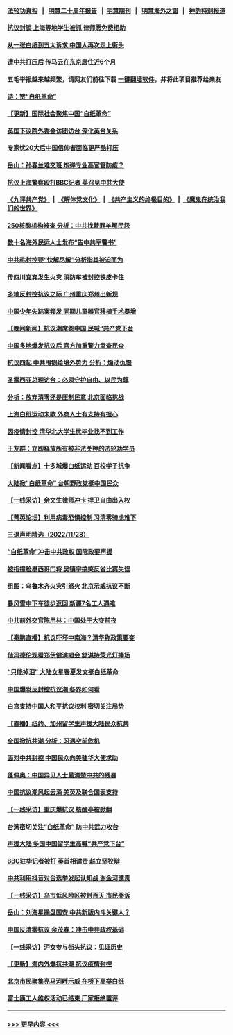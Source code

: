 #### [法轮功真相](https://github.com/gfw-breaker/truth/blob/master/README.md?t=0) &nbsp;&nbsp;|&nbsp;&nbsp; [明慧二十周年报告](https://github.com/gfw-breaker/mh-reports/blob/master/README.md?t=0) &nbsp;&nbsp;|&nbsp;&nbsp;[明慧期刊](https://github.com/gfw-breaker/mh-qikan) &nbsp;&nbsp;|&nbsp;&nbsp; [明慧海外之窗](https://github.com/gfw-breaker/mh-news/blob/master/README.md?t=0) &nbsp;&nbsp;|&nbsp;&nbsp; [神韵特别报道](https://github.com/gfw-breaker/mh-news/blob/master/shenyun.md?t=0)
#### [抗议封锁 上海等地学生被抓 律师愿免费相助](../pages/nsc413/n13875401.md?t=11300350) 
#### [从一张白纸到五大诉求 中国人再次走上街头](../pages/nsc413/n13874898.md?t=11300350) 
#### [遭中共打压后 传马云在东京居住近6个月](../pages/nsc413/n13875526.md?t=11300350) 
#### 五毛举报越来越频繁，请网友们前往下载 [一键翻墙软件](https://github.com/gfw-breaker/ssr-accounts)，并将此项目推荐给亲友
#### [诗：赞“白纸革命”](../pages/nsc413/n13875530.md?t=11300350) 
#### [【更新】国际社会聚焦中国“白纸革命”](../pages/nsc413/n13875376.md?t=11300350) 
#### [英国下议院外委会访团访台 深化英台关系](../pages/nsc413/n13875499.md?t=11300350) 
#### [专家忧20大后中国信仰者面临更严酷打压](../pages/nsc413/n13874993.md?t=11300350) 
#### [岳山：孙春兰难交班 炮弹专业高官管防疫？](../pages/nsc413/n13875285.md?t=11300350) 
#### [抗议上海警察殴打BBC记者 英召见中共大使](../pages/nsc413/n13875474.md?t=11300350) 
#### [《九评共产党》](https://github.com/begood0513/9ping.md/blob/master/README.md) &nbsp;|&nbsp; [《解体党文化》](../../../../jtdwh.md/blob/master/README.md)  &nbsp;|&nbsp; [《共产主义的终极目的》](../../../../gczydzjmd.md/blob/master/README.md) &nbsp;|&nbsp; [《魔鬼在统治我们的世界》](../../../../mgztzwmdsj.md/blob/master/README.md) 
#### [250核酸机构被查 分析：中共找替罪羊解民怨](../pages/nsc413/n13875428.md?t=11300350) 
#### [数十名海外民运人士发布“告中共军警书”](../pages/nsc413/n13875402.md?t=11300350) 
#### [中共称封控要“快解尽解”分析指其被迫而为](../pages/nsc413/n13875383.md?t=11300350) 
#### [传四川宜宾发生火灾 消防车被封控铁皮卡住](../pages/nsc413/n13875316.md?t=11300350) 
#### [多地反封控抗议之际 广州重庆郑州出新规](../pages/nsc413/n13875328.md?t=11300350) 
#### [中国少年失踪案频发 同期儿童器官移植手术暴增](../pages/nsc413/n13875323.md?t=11300350) 
#### [【晚间新闻】抗议潮席卷中国 民喊“共产党下台](../pages/nsc413/n13875348.md?t=11300350) 
#### [中国多地爆发抗议后 官方加重警力盘查民众](../pages/nsc413/n13875017.md?t=11300350) 
#### [抗议四起 中共甩锅给境外势力 分析：煽动仇恨](../pages/nsc413/n13875072.md?t=11300350) 
#### [圣露西亚总理访台：必须守护自由、以民为尊](../pages/nsc413/n13875274.md?t=11300350) 
#### [分析：放弃清零还是压制民意 北京面临挑战](../pages/nsc413/n13875070.md?t=11300350) 
#### [上海白纸运动未歇 外商人士有支持有担心](../pages/nsc413/n13875220.md?t=11300350) 
#### [因疫情封控 清华北大学生忧毕业找不到工作](../pages/nsc413/n13875187.md?t=11300350) 
#### [王友群：立即释放所有被非法关押的法轮功学员](../pages/nsc413/n13874120.md?t=11300350) 
#### [【新闻看点】十多城爆白纸运动 百校学子抗争](../pages/nsc413/n13874828.md?t=11300350) 
#### [大陆掀“白纸革命” 台朝野政党挺中国民众](../pages/nsc413/n13875058.md?t=11300350) 
#### [【一线采访】余文生律师冲卡 捍卫自由出入权](../pages/nsc413/n13874967.md?t=11300350) 
#### [【菁英论坛】利用病毒恐惧控制 习清零骑虎难下](../pages/nsc413/n13875011.md?t=11300350) 
#### [三退声明精选（2022/11/28）](../pages/nsc413/n13875138.md?t=11300350) 
#### [“白纸革命”冲击中共政权 国际政要声援](../pages/nsc413/n13875047.md?t=11300350) 
#### [被指撞脸墨西哥门将 吴镇宇搞笑反省比赛失误](../pages/nsc413/n13874952.md?t=11300350) 
#### [组图：乌鲁木齐火灾引怒火 北京示威抗议不断](../pages/nsc413/n13874830.md?t=11300350) 
#### [暴风雪中下车徒步返回 新疆7名工人遇难](../pages/nsc413/n13874997.md?t=11300350) 
#### [中共前外交官陈用林：中国处于大变前夜](../pages/nsc413/n13874588.md?t=11300350) 
#### [【秦鹏直播】抗议吓坏中南海？清华称政策要变](../pages/nsc413/n13874935.md?t=11300350) 
#### [偕冯德伦观看郑伊健演唱会 舒淇持荧光灯捧场](../pages/nsc413/n13874922.md?t=11300350) 
#### [“只能掉泪” 大陆女星春夏发文挺白纸革命](../pages/nsc413/n13874849.md?t=11300350) 
#### [中国爆发反封控抗议潮 各界如何看](../pages/nsc413/n13874924.md?t=11300350) 
#### [白宫支持中国人和平抗议权利 密切关注局势](../pages/nsc413/n13874890.md?t=11300350) 
#### [【直播】纽约、加州留学生声援大陆民众抗共](../pages/nsc413/n13874917.md?t=11300350) 
#### [全国掀抗共潮 分析：习遇空前危机](../pages/nsc413/n13874792.md?t=11300350) 
#### [面对中共封控 中国民众向美驻华大使求助](../pages/nsc413/n13874891.md?t=11300350) 
#### [蓬佩奥：中国异见人士最清楚中共的残暴](../pages/nsc413/n13874873.md?t=11300350) 
#### [中国抗议潮风起云涌 美英及联合国表支持](../pages/nsc413/n13874832.md?t=11300350) 
#### [【一线采访】重庆爆抗议 核酸亭被掀翻](../pages/nsc413/n13874621.md?t=11300350) 
#### [台湾密切关注“白纸革命” 防中共武力攻台](../pages/nsc413/n13874811.md?t=11300350) 
#### [声援大陆 多国中国留学生高喊“共产党下台”](../pages/nsc413/n13874793.md?t=11300350) 
#### [BBC驻华记者被打 英首相谴责 赵立坚狡辩](../pages/nsc413/n13874710.md?t=11300350) 
#### [中共利用抖音对台选举发起认知战 谢金河谴责](../pages/nsc413/n13874730.md?t=11300350) 
#### [【一线采访】乌市低风险区被封百天 市民哭诉](../pages/nsc413/n13874587.md?t=11300350) 
#### [岳山：刘海星操盘国安 中共新版内斗关键人？](../pages/nsc413/n13874049.md?t=11300350) 
#### [中国反清零抗议 余茂春：冲击中共政权基础](../pages/nsc413/n13874263.md?t=11300350) 
#### [【一线采访】沪女参与街头抗议：见证历史](../pages/nsc413/n13874501.md?t=11300350) 
#### [【更新】海内外爆抗共潮 抗议疫情封控](../pages/nsc413/n13874565.md?t=11300350) 
#### [北京市民聚集亮马河畔示威 在桥下高举白纸](../pages/nsc413/n13874600.md?t=11300350) 
#### [富士康工人维权活动已结束 厂家拒绝置评](../pages/nsc413/n13874537.md?t=11300350) 

----
#### [ >>> 更早内容 <<< ](../indexes/nsc413-earlier.md)
